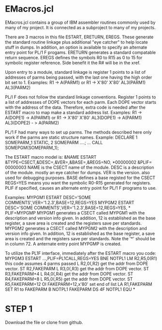 # EMacros.jcl
EMacros.jcl contains a group of IBM assembler routines commonly used by many of my
project.  It is connected as a subproject to many of my projects.

There are 3 macros in this file  ESTART, ERETURN, EREGS.  These generate
the standard routine linkage plus additional "eye catcher"
to help locate stuff in dumps.  In addition, an option is available to
specify an alternate entry point for PL/1 F progams.  ERETURN generates
a standard compatable return sequence.  EREGS defines the symbols R0 to
R15 as 0 to 15 for symbolic register reference.  Side benefit it the R#
will be in the xref.

Upon entry to a module, standard linkage is register 1 points to a list
of addresses of parms being passed, with the last one having the high
order bit set to 1.
Examples:
     R1 -> A(PARM1)                or R1 -> X'80'
           X'80'                            AL3(PARM1)
           AL3(PARM2)

PL/I F does not follow the standard linkage conventions.  Register 1
points to a list of addresses of DOPE vectors for each parm.  Each DOPE
vector starts with the address of the data.  Therefore, extra code is
needed after the ESTART macro to map make a standard address list.
Examples:
     R1 -> A(DOPE1) -> A(PARM1)         or R1 -> X'80'
           X'80'                           AL3(DOPE1) -> A(PARM1)
           AL3(DOPE2) - > A(PARM2)

PL/1 F had many ways to set up parms.  The methods described here only
work if the parms are static structure names.
Example:
      DECLARE 1 SOMEPARM_1  STATIC,
                2 SOMEPARM  ....;
         ...
      CALL SOMEPGM(SOMEPARM_1);

The ESTART macro model is:
&NAME    ESTART &TYPE=CSECT,&DESC=,&VER=,&BASE=,&REGS=NO,              *00000002
               &PLIF=                                                   00000003
NAME is the CSECT name of the module.
DESC is a description of the module.  mostly an eye catcher for dumps.
VER is the version.  also used for debugging purposes.
BASE defines a base registed for the CSECT
REGS=YES means you want the symbolic R0-R15 generated for registers.
PLIF if specified, causes an alternate entry point for PL/1 F programs
     to use.

Examples:
MYPGM1  ESTART DESC='SOME COMMENTS',VER='1.2.3',BASE=12,REGS=YES
MYPGM2  ESTART DESC='SOME COMMENTS',VER='1.2.3',BASE=12,REGS=YES,    *
               PLIF=MYPGMP
MYPGM1 generates a CSECT called MYPGM1 with the description and version
info given.  In addition, 12 is established as the base register,
a save area is created and the registers save per standards.
MYPGM2 generates a CSECT called MYPGM2 with the description and version
info given.  In addition, 12 is established as the base register,
a save area is created and the registers save per standards.  Note the
'*' should be in column 72.  A anternate entry point MYPGMP is created.

To utilize the PL1F interface, immediately after the ESTART macro you
code:
MYPGM3  ESTART ...,PLIF=PL1CALL,REGS=YES
        BNE   NOTPL1
        LM   R2,R5,0(R1)          this code assumes 4 parms passed
        L    R2,0(,R2)            get the addr from DOPE vector.
        ST   R2,FAKEPARM
        L    R3,0(,R3)            get the addr from DOPE vector.
        ST   R3,FAKEPARM+4
        L    R4,0(,R4)            get the addr from DOPE vector.
        ST   R4,FAKEPARM+8
        L    R5,0(,R5)            get the addr from DOPE vector.
        ST   R5,FAKEPARM+12
        OI   FAKEPARM+12,x'80'    set end of list
        LA   R1,FAKEPARM          SET R1 to FAKEPARM
        B    NOTPL1
FAKEPARM DS  4F
NOTPL1  EQU  *

STEP 1
======
Download the file or clone from github. 

